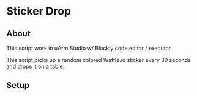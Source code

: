 # Sticker Drop

## About

This script work in uArm Studio w/ Blockly code editor / executor.

This script picks up a random colored Waffle.io sticker every 30 seconds and drops it on a table.

## Setup

